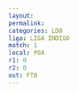```yaml
---
layout: 
permalink: 
categories: LD8
liga: LIGA INDIGO
match: 1
local: POA
r1: 0
r2: 0
out: FTB
---
```

